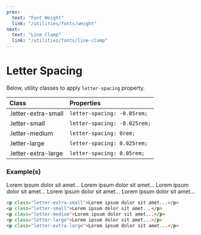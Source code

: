 ```yaml
---
prev:
  text: "Font Weight"
  link: "/utilities/fonts/weight"
next:
  text: "Line Clamp"
  link: "/utilities/fonts/line-clamp"
---
```


# Letter Spacing

Below, utility classes to apply `letter-spacing` property.

| Class               | Properties                   |
| :------------------ | :--------------------------- |
| .letter-extra-small | `letter-spacing: -0.05rem;`  |
| .letter-small       | `letter-spacing: -0.025rem;` |
| .letter-medium      | `letter-spacing: 0rem;`      |
| .letter-large       | `letter-spacing: 0.025rem;`  |
| .letter-extra-large | `letter-spacing: 0.05rem;`   |

### Example(s)

<div class="flex-column gap-y-2 radius-8 px-6 py-4 mt-8" style="background-color: var(--vp-c-bg-alt);">
  <span class="letter-extra-small">Lorem ipsum dolor sit amet...</span>
  <span class="letter-small">Lorem ipsum dolor sit amet...</span>
  <span class="letter-medium">Lorem ipsum dolor sit amet...</span>
  <span class="letter-large">Lorem ipsum dolor sit amet...</span>
  <span class="letter-extra-large">Lorem ipsum dolor sit amet...</span>
</div>

```html
<p class="letter-extra-small">Lorem ipsum dolor sit amet...</p>
<p class="letter-small">Lorem ipsum dolor sit amet...</p>
<p class="letter-medium">Lorem ipsum dolor sit amet...</p>
<p class="letter-large">Lorem ipsum dolor sit amet...</p>
<p class="letter-extra-large">Lorem ipsum dolor sit amet...</p>
```

